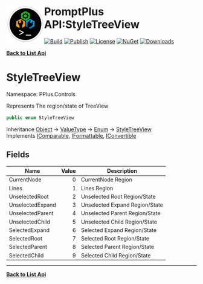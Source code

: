 # <img align="left" width="100" height="100" src="../images/icon.png">PromptPlus API:StyleTreeView 

[![Build](https://github.com/FRACerqueira/PromptPlus/workflows/Build/badge.svg)](https://github.com/FRACerqueira/PromptPlus/actions/workflows/build.yml)
[![Publish](https://github.com/FRACerqueira/PromptPlus/actions/workflows/publish.yml/badge.svg)](https://github.com/FRACerqueira/PromptPlus/actions/workflows/publish.yml)
[![License](https://img.shields.io/badge/License-MIT-brightgreen.svg)](https://github.com/FRACerqueira/PromptPlus/blob/master/LICENSE)
[![NuGet](https://img.shields.io/nuget/v/PromptPlus)](https://www.nuget.org/packages/PromptPlus/)
[![Downloads](https://img.shields.io/nuget/dt/PromptPlus)](https://www.nuget.org/packages/PromptPlus/)

[**Back to List Api**](./apis.md)

# StyleTreeView

Namespace: PPlus.Controls

Represents The region/state of TreeView

```csharp
public enum StyleTreeView
```

Inheritance [Object](https://docs.microsoft.com/en-us/dotnet/api/system.object) → [ValueType](https://docs.microsoft.com/en-us/dotnet/api/system.valuetype) → [Enum](https://docs.microsoft.com/en-us/dotnet/api/system.enum) → [StyleTreeView](./pplus.controls.styletreeview.md)<br>
Implements [IComparable](https://docs.microsoft.com/en-us/dotnet/api/system.icomparable), [IFormattable](https://docs.microsoft.com/en-us/dotnet/api/system.iformattable), [IConvertible](https://docs.microsoft.com/en-us/dotnet/api/system.iconvertible)

## Fields

| Name | Value | Description |
| --- | --: | --- |
| CurrentNode | 0 | CurrentNode Region |
| Lines | 1 | Lines Region |
| UnselectedRoot | 2 | Unselected Root Region/State |
| UnselectedExpand | 3 | Unselected Expand Region/State |
| UnselectedParent | 4 | Unselected Parent Region/State |
| UnselectedChild | 5 | Unselected Child Region/State |
| SelectedExpand | 6 | Selected Expand Region/State |
| SelectedRoot | 7 | Selected Root Region/State |
| SelectedParent | 8 | Selected Parent Region/State |
| SelectedChild | 9 | Selected Child Region/State |


- - -
[**Back to List Api**](./apis.md)
